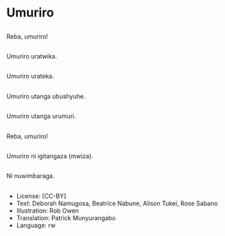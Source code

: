 # Umuriro

##
Reba, umuriro!

##
Umuriro uratwika.

##
Umuriro urateka.

##
Umuriro utanga ubushyuhe.

##
Umuriro utanga urumuri.

##
Reba, umuriro!

##
Umuriro ni igitangaza (mwiza).

##
Ni nuwimbaraga.

##
* License: [CC-BY]
* Text: Deborah Namugosa, Beatrice Nabune, Alison Tukei, Rose Sabano
* Illustration: Rob Owen
* Translation: Patrick Munyurangabo
* Language: rw
